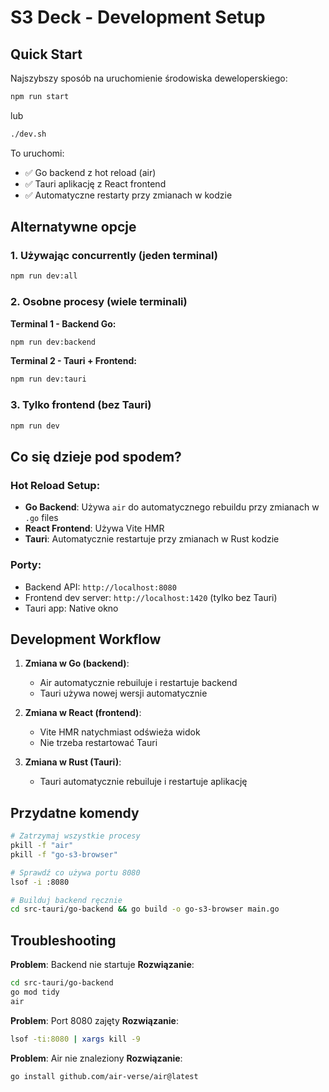 # S3 Deck - Development Setup

## Quick Start

Najszybszy sposób na uruchomienie środowiska deweloperskiego:

```bash
npm run start
```

lub

```bash
./dev.sh
```

To uruchomi:
- ✅ Go backend z hot reload (air)
- ✅ Tauri aplikację z React frontend
- ✅ Automatyczne restarty przy zmianach w kodzie

## Alternatywne opcje

### 1. Używając concurrently (jeden terminal)
```bash
npm run dev:all
```

### 2. Osobne procesy (wiele terminali)

**Terminal 1 - Backend Go:**
```bash
npm run dev:backend
```

**Terminal 2 - Tauri + Frontend:**
```bash
npm run dev:tauri
```

### 3. Tylko frontend (bez Tauri)
```bash
npm run dev
```

## Co się dzieje pod spodem?

### Hot Reload Setup:
- **Go Backend**: Używa `air` do automatycznego rebuildu przy zmianach w `.go` files
- **React Frontend**: Używa Vite HMR
- **Tauri**: Automatycznie restartuje przy zmianach w Rust kodzie

### Porty:
- Backend API: `http://localhost:8080`
- Frontend dev server: `http://localhost:1420` (tylko bez Tauri)
- Tauri app: Native okno

## Development Workflow

1. **Zmiana w Go (backend)**: 
   - Air automatycznie rebuiluje i restartuje backend
   - Tauri używa nowej wersji automatycznie

2. **Zmiana w React (frontend)**:
   - Vite HMR natychmiast odświeża widok
   - Nie trzeba restartować Tauri

3. **Zmiana w Rust (Tauri)**:
   - Tauri automatycznie rebuiluje i restartuje aplikację

## Przydatne komendy

```bash
# Zatrzymaj wszystkie procesy
pkill -f "air"
pkill -f "go-s3-browser"

# Sprawdź co używa portu 8080
lsof -i :8080

# Builduj backend ręcznie
cd src-tauri/go-backend && go build -o go-s3-browser main.go
```

## Troubleshooting

**Problem**: Backend nie startuje
**Rozwiązanie**: 
```bash
cd src-tauri/go-backend
go mod tidy
air
```

**Problem**: Port 8080 zajęty
**Rozwiązanie**: 
```bash
lsof -ti:8080 | xargs kill -9
```

**Problem**: Air nie znaleziony
**Rozwiązanie**: 
```bash
go install github.com/air-verse/air@latest
```